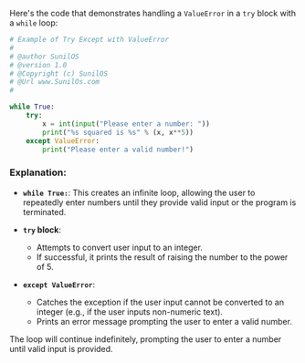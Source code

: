 Here's the code that demonstrates handling a `ValueError` in a `try` block with a `while` loop:

```python
# Example of Try Except with ValueError  
# 
# @author SunilOS  
# @version 1.0
# @Copyright (c) SunilOS  
# @Url www.SunilOs.com
#  

while True:  
    try:
        x = int(input("Please enter a number: "))
        print("%s squared is %s" % (x, x**5))
    except ValueError:
        print("Please enter a valid number!")
```

### Explanation:
- **`while True:`**: This creates an infinite loop, allowing the user to repeatedly enter numbers until they provide valid input or the program is terminated.

- **`try` block**:
  - Attempts to convert user input to an integer.
  - If successful, it prints the result of raising the number to the power of 5.

- **`except ValueError`**:
  - Catches the exception if the user input cannot be converted to an integer (e.g., if the user inputs non-numeric text).
  - Prints an error message prompting the user to enter a valid number.

The loop will continue indefinitely, prompting the user to enter a number until valid input is provided.